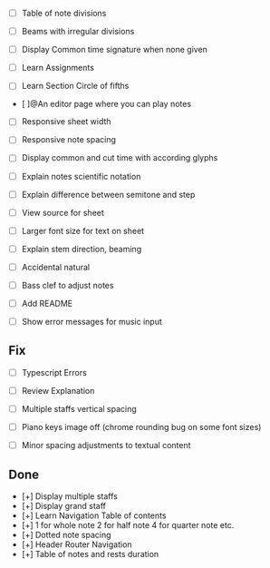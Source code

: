 - [ ] Table of note divisions
- [ ] Beams with irregular divisions
- [ ] Display Common time signature when none given

- [ ] Learn Assignments
- [ ] Learn Section Circle of fifths
- [ ]@An editor page where you can play notes

- [ ] Responsive sheet width
- [ ] Responsive note spacing
- [ ] Display common and cut time with according glyphs
- [ ] Explain notes scientific notation
- [ ] Explain difference between semitone and step
- [ ] View source for sheet
- [ ] Larger font size for text on sheet
- [ ] Explain stem direction, beaming
- [ ] Accidental natural
- [ ] Bass clef to adjust notes

- [ ] Add README
- [ ] Show error messages for music input

## Fix

- [ ] Typescript Errors
- [ ] Review Explanation
- [ ] Multiple staffs vertical spacing
- [ ] Piano keys image off (chrome rounding bug on some font sizes)
- [ ] Minor spacing adjustments to textual content


## Done


- [+] Display multiple staffs
- [+] Display grand staff
- [+] Learn Navigation Table of contents
- [+] 1 for whole note 2 for half note 4 for quarter note etc.
- [+] Dotted note spacing
- [+] Header Router Navigation
- [+] Table of notes and rests duration
